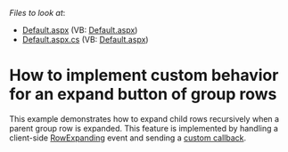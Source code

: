 <!-- default file list -->
*Files to look at*:

* [Default.aspx](./CS/ExpandRecursiveProgrammatically/Default.aspx) (VB: [Default.aspx](./VB/ExpandRecursiveProgrammatically/Default.aspx))
* [Default.aspx.cs](./CS/ExpandRecursiveProgrammatically/Default.aspx.cs) (VB: [Default.aspx](./VB/ExpandRecursiveProgrammatically/Default.aspx))
<!-- default file list end -->
# How to implement custom behavior for an expand button of group rows


<p>This example demonstrates how to expand child rows recursively when a parent group row is expanded. This feature is implemented by handling a client-side <a href="http://documentation.devexpress.com/#AspNet/DevExpressWebASPxGridViewScriptsASPxClientGridView_RowExpandingtopic">RowExpanding</a> event and sending a <a href="http://documentation.devexpress.com/#AspNet/DevExpressWebASPxGridViewScriptsASPxClientGridView_PerformCallbacktopic">custom callback</a>.</p>

<br/>


